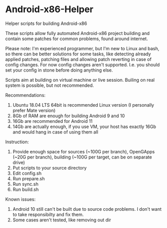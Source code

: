 # Android-x86-Helper
Helper scripts for building Android-x86

These scripts allow fully automated Android-x86 project building and contain some patches for common problems, found around internet.

Please note: I'm experienced programmer, but I'm new to Linux and bash, so there can be better solutions for some tasks, like detecting already applied patches, patching files and allowing patch reverting in case of config changes. For now config changes aren't supported. I.e. you should set your config in stone before doing anything else.

Scripts aim at building on virtual machine or live session. Builing on real system is possible, but not recommended.

Recommendations:
1) Ubuntu 18.04 LTS 64bit is recommended Linux version (I personally prefer Mate version)
2) 8Gb of RAM are enough for building Android 9 and 10
3) 16Gb are recommended for Android 11
4) 14Gb are actually enough, if you use VM, your host has exactly 16Gb and would hang in case of using them all 

Instruction:
1) Provide enough space for sources (~100G per branch), OpenGApps (~20G per branch), building (~100G per target, can be on separate drive)
2) Put scripts to your source directory
3) Edit config.sh
4) Run prepare.sh
5) Run sync.sh
6) Run build.sh

Known issues:
1) Android 10 still can't be built due to source code problems. I don't want to take responsibilty and fix them.
2) Some cases aren't tested, like removing out dir
